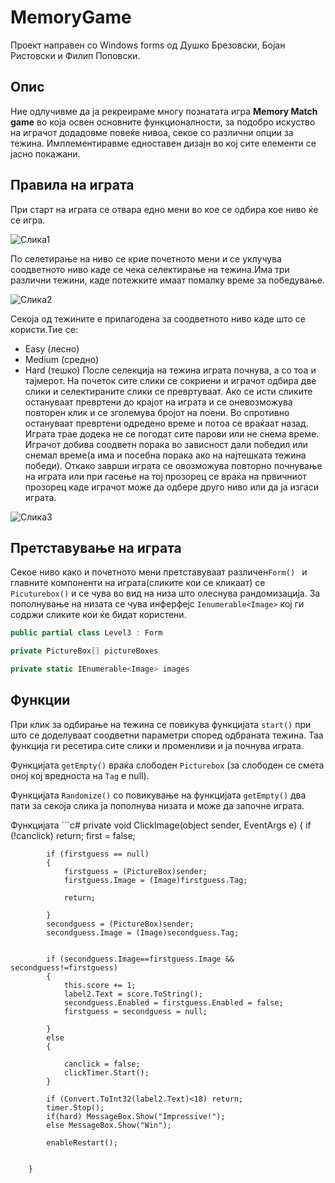 # MemoryGame
Проект направен со Windows forms од Душко Брезовски, Бојан Ристовски и Филип Поповски.

## Опис
Ние одлучивме да ја рекреираме многу познатата игра **Memory Match game** во која освен основните функционалности, за подобро искуство на играчот додадовме повеќе нивоа, секое со различни опции за тежина. Имплементиравме едноставен дизајн во кој сите елементи се јасно покажани.

## Правила на играта
При старт на играта се отвара едно мени во кое се одбира кое ниво ќе се игра.


![Слика1](https://i.imgur.com/SuYnDLB.png)


По селетирање на ниво се крие почетното мени и се уклучува соодветното ниво каде се чека селектирање на тежина.Има три различни тежини, каде потежките имаат помалку време за победување.

![Слика2](https://i.imgur.com/QQqowXY.png)


Секоја од тежините е прилагодена за соодветното ниво каде што се користи.Тие се:
* Easy (лесно)
* Medium (средно)
* Hard (тешко)
После селекција на тежина играта почнува, а со тоа и тајмерот. На почеток сите слики се сокриени и играчот одбира две слики и селектираните слики се превртуваат. Ако се исти сликите остануваат превртени до крајот на играта и се оневозможува повторен клик и се зголемува бројот на поени. Во спротивно остануваат превртени одредено време и потоа се враќаат назад.
Играта трае додека не се погодат сите парови или не снема време. Играчот добива соодветн порака во зависност дали победил или снемал време(а има и посебна порака ако на најтешката тежина победи). Откако заврши играта се овозможува повторно почнување на играта или при гасење на тој прозорец се враќа на првичниот прозорец каде играчот може да одбере друго ниво или да ја изгаси играта. 


![Слика3](https://i.imgur.com/qHUZZyB.png)


## Претставување на играта
Секое ниво како и почетното мени претставуваат различен```Form() ``` и главните компоненти на играта(сликите кои се кликаат) се ```Picuturebox()``` и се чува во вид на низа што олеснува рандомизација. За пополнување на низата се чува инферфејс ```Ienumerable<Image>``` кој ги содржи сликите кои ќе бидат користени.
```c#
public partial class Level3 : Form

private PictureBox[] pictureBoxes

private static IEnumerable<Image> images
```

## Функции
При клик за одбирање на тежина се повикува функцијата ```start()``` при што се доделуваат соодветни параметри според одбраната тежина. Таа функција ги ресетира сите слики и променливи и ја почнува играта.

Функцијата ```getEmpty()``` враќа слободен ```Picturebox``` (за слободен се смета оној кој вредноста на ```Tag``` е null).

Функцијата ```Randomize()``` со повикување на функцијата ```getEmpty()``` два пати за секоја слика ја пополнува низата и може да започне играта.

Функцијата ```c#
private void ClickImage(object sender, EventArgs e)
        {
            if (!canclick) return;
            first = false;

            if (firstguess == null)
            {
                firstguess = (PictureBox)sender;
                firstguess.Image = (Image)firstguess.Tag;

                return;

            }
            secondguess = (PictureBox)sender;
            secondguess.Image = (Image)secondguess.Tag;


            if (secondguess.Image==firstguess.Image && secondguess!=firstguess)
            {
                this.score += 1;
                label2.Text = score.ToString();
                secondguess.Enabled = firstguess.Enabled = false;
                firstguess = secondguess = null;

            }
            else
            {
                
                canclick = false;
                clickTimer.Start();
            }
            
            if (Convert.ToInt32(label2.Text)<18) return;
            timer.Stop();
            if(hard) MessageBox.Show("Impressive!");
            else MessageBox.Show("Win");
            
            enableRestart();
            

        }
```
